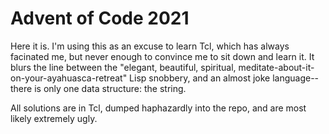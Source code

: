 # Advent of Code 2021

Here it is. I'm using this as an excuse to learn Tcl, which has always facinated me, but never enough to convince me to sit down and learn it. It blurs the line between the "elegant, beautiful, spiritual, meditate-about-it-on-your-ayahuasca-retreat" Lisp snobbery, and an almost joke language-- there is only one data structure: the string.

All solutions are in Tcl, dumped haphazardly into the repo, and are most likely extremely ugly.
